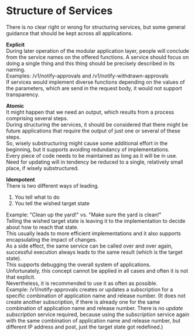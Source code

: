 # Structure of Services

There is no clear right or wrong for structuring services, but some general guidance that should be kept across all applications.

**Explicit**  
During later operation of the modular application layer, people will conclude from the service names on the offered functions.
A service should focus on doing a single thing and this thing should be precisely described in its naming.  
Examples: /v1/notify-approvals and /v1/notify-withdrawn-approvals  
If services would implement diverse functions depending on the values of the parameters, which are send in the request body, it would not support transparency.

**Atomic**  
It might happen that we need an output, which results from a process comprising several steps.  
During structuring the services, it should be considered that there might be future applications that require the output of just one or several of these steps.  
So, wisely substructuring might cause some additional effort in the beginning, but it supports avoiding redundancy of implementations.  
Every piece of code needs to be maintained as long as it will be in use.  
Need for updating will in tendency be reduced to a single, relatively small place, if wisely substructured.

**Idempotent**  
There is two different ways of leading.
1) You tell what to do
2) You tell the wished target state  

Example: "Clean up the yard!" vs. "Make sure the yard is clean!"  
Telling the wished target state is leaving it to the implementation to decide about how to reach that state.  
This usually leads to more efficient implementations and it also supports encapsulating the impact of changes.  
As a side effect, the same service can be called over and over again, successful execution always leads to the same result (which is the target state).  
This supports debugging the overall system of applications.  
Unfortunately, this concept cannot be applied in all cases and often it is not that explicit.  
Nevertheless, it is recommended to use it as often as possible.  
Example: /v1/notify-approvals creates or updates a subscription for a specific combination of application name and release number. (It does not create another subscription, if there is already one for  the same combination of application name and release number. There is no _update subscription_ service required, because using the _subscription_ service again with the same combination of application name and release number, but different IP address and post, just the target state got redefined.)
